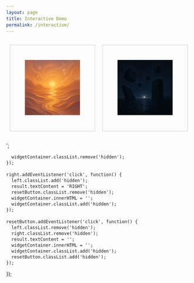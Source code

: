 ```yaml
---
layout: page
title: Interactive Demo
permalink: /interactive/
---
```


<style>
.interactive-container {
  display: flex;
  justify-content: center;
  margin: 20px 0;
}
.interactive-box {
  border: 1px solid #ccc;
  padding: 40px;
  margin: 10px;
  cursor: pointer;
  text-align: center;
  flex: 1;
}
.interactive-box img {
  max-width: 100%;
  height: auto;
}
.hidden {
  display: none;
}
#reset-button {
  padding: 10px 20px;
  font-size: 1em;
}
</style>

<div class="interactive-container">
  <div id="box-left" class="interactive-box">
    <img src="/assets/img/profileA.png" alt="Profile A">
    <div id="widget-container" class="hidden"></div>
  </div>
  <div id="box-right" class="interactive-box">
    <img src="/assets/img/profileB.png" alt="Profile B">
  </div>
</div>

<div id="result" style="text-align:center; font-weight:bold; font-size:1.5em;"></div>

<div style="text-align:center; margin-top:10px;">
  <button id="reset-button" class="hidden">Return</button>
</div>

<script>
  document.addEventListener('DOMContentLoaded', function() {
    const left = document.getElementById('box-left');
    const right = document.getElementById('box-right');
    const result = document.getElementById('result');
    const resetButton = document.getElementById('reset-button');
    const widgetContainer = document.getElementById('widget-container');

    left.addEventListener('click', function() {
      right.classList.add('hidden');
      result.textContent = 'LEFT';
      resetButton.classList.remove('hidden');
      widgetContainer.innerHTML = '<elevenlabs-convai agent-id="agent_01jzkq8v1sf1ctbsswk0xykeq5"></elevenlabs-convai><script src="https://unpkg.com/@elevenlabs/convai-widget-embed" async type="text/javascript"></script>';
      widgetContainer.classList.remove('hidden');
    });

    right.addEventListener('click', function() {
      left.classList.add('hidden');
      result.textContent = 'RIGHT';
      resetButton.classList.remove('hidden');
      widgetContainer.innerHTML = '';
      widgetContainer.classList.add('hidden');
    });

    resetButton.addEventListener('click', function() {
      left.classList.remove('hidden');
      right.classList.remove('hidden');
      result.textContent = '';
      widgetContainer.innerHTML = '';
      widgetContainer.classList.add('hidden');
      resetButton.classList.add('hidden');
    });
  });
</script>
